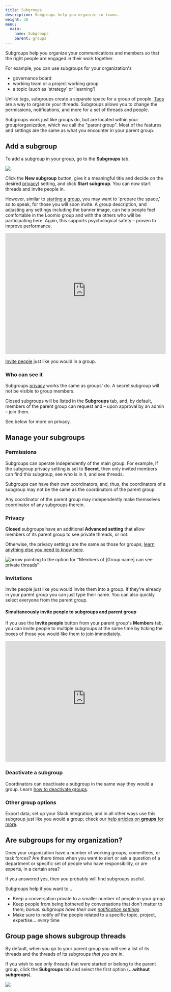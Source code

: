 ```yaml
---
title: Subgroups
description: Subgroups help you organize in teams.
weight: 30
menu:
  main:
    name: Subgroups
    parent: groups
---
```


Subgroups help you organize your communications and members so that the right people are engaged in their work together.

For example, you can use subgroups for your organization's

- governance board
- working team or a project working group
- a topic (such as 'strategy' or 'learning')

Unlike tags, subgroups create a separate space for a group of people. [Tags](/en/user_manual/threads/thread_admin/#using-category-tags) are a way to organize your threads. Subgroups allows you to change the permissions, notifications, and more for a set of threads and people.

Subgroups work just like groups do, but are located within your group/organization, which we call the "parent group". Most of the features and settings are the same as what you encounter in your parent group.

## Add a subgroup

To add a subgroup in your group, go to the **Subgroups** tab.

![](subgroups_tab.png)

Click the **New subgroup** button, give it a meaningful title and decide on the desired [privacy](/en/user_manual/getting_started/starting_a_group/#privacy)) setting, and click **Start subgroup**. You can now start threads and invite people in.

However, similar to [starting a group](/en/user_manual/getting_started/starting_a_group), you may want to 'prepare the space,' so to speak, for those you will soon invite. A group description, and adjusting any settings including the banner image, can help people feel comfortable in the Loomio group and with the others who will be participating here. Again, this supports psychological safety – proven to improve performance.

<iframe width="100%" height="380px" src="https://www.youtube-nocookie.com/embed/U4qmHlEMq8E?rel=0" frameborder="0" allowfullscreen></iframe>

[Invite people](/en/user_manual/getting_started/starting_a_group/#invite-people) just like you would in a group.

### Who can see it

Subgroups [privacy](/en/user_manual/getting_started/starting_a_group/#privacy) works the same as groups' do. A secret subgroup will not be visible to group members.

Closed subgroups will be listed in the **Subgroups** tab, and, by default, members of the parent group can request and – upon approval by an admin – join them.

See below for more on privacy.

## Manage your subgroups

### Permissions

Subgroups can operate independently of the main group. For example, if the subgroup privacy setting is set to **Secret**, then only invited members can find this subgroup, see who is in it, and see threads.

Subgroups can have their own coordinators, and, thus, the coordinators of a subgroup may not be the same as the coordinators of the parent group.

Any coordinator of the parent group may independently make themselves coordinator of any subgroups therein.

### Privacy

**Closed** subgroups have an additional **Advanced setting** that allow members of its parent group to see private threads, or not.

Otherwise, the privacy settings are the same as those for groups; [learn anything else you need to know here](/en/user_manual/getting_started/starting_a_group/#privacy).

![arrow pointing to the option for "Members of [Group name] can see private threads"](parent_group_can_see_private_threads.png)

### Invitations

Invite people just like you would invite them into a group. If they're already in your parent group you can just type their name. You can also quickly select everyone from the parent group.

#### Simultaneously invite people to subgroups and parent group

If you use the **Invite people** button from your parent group's **Members** tab, you can invite people to multiple subgroups at the same time by ticking the boxes of those you would like them to join immediately.

<iframe width="100%" height="380px" src="https://www.youtube-nocookie.com/embed/EZzTe6jJL7c?rel=0" frameborder="0" allowfullscreen></iframe>

### Deactivate a subgroup

Coordinators can deactivate a subgroup in the same way they would a group. Learn [how to deactivate groups](/en/user_manual/groups/deleting_archiving).

### Other group options

Export data, set up your Slack integration, and in all other ways use this subgroup just like you would a group; check our [help articles on **groups** for more](/en/user_manual/groups/).

## Are subgroups for my organization?

Does your organization have a number of working groups, committees, or task forces? Are there times when you want to alert or ask a question of a department or specific set of people who have responsibility, or are experts, in a certain area?

If you answered yes, then you probably will find subgroups useful.

Subgroups help if you want to…

- Keep a conversation private to a smaller number of people in your group
- Keep people from being bothered by conversations that don't matter to them; *bonus: subgroups have their own [notification settings](/en/user_manual/users/email_settings)*
- Make sure to notify _all_ the people related to a specific topic, project, expertise… _every_ time

## Group page shows subgroup threads

By default, when you go to your parent group you will see a list of its threads and the threads of its subgroups _that you are in_.

If you wish to see _only_ threads that were started or belong to the parent group, click the **Subgroups** tab and select the first option (**…without subgroups**).

![](parent_group_without_subgroups.png)
